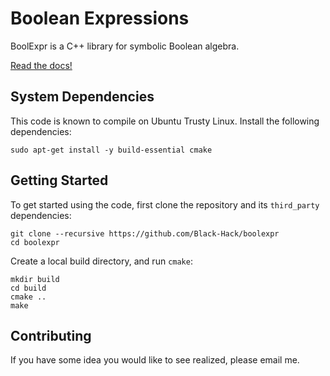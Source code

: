 # Boolean Expressions

BoolExpr is a C++ library for symbolic Boolean algebra.

[Read the docs!][boolexpr]

## System Dependencies

This code is known to compile on Ubuntu Trusty Linux.
Install the following dependencies:

    sudo apt-get install -y build-essential cmake

## Getting Started

To get started using the code,
first clone the repository and its `third_party` dependencies:

    git clone --recursive https://github.com/Black-Hack/boolexpr
    cd boolexpr

Create a local build directory, and run `cmake`:

    mkdir build
    cd build
    cmake ..
    make

## Contributing

If you have some idea you would like to see realized,
please email me.

[boolexpr]: http://www.boolexpr.org
